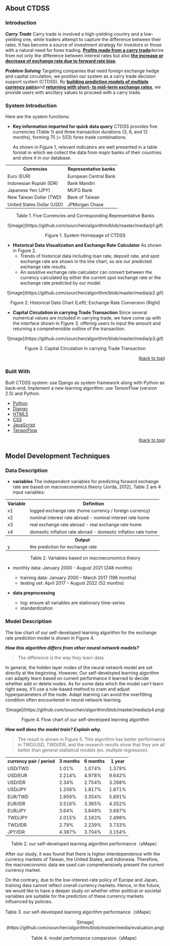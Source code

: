 ## About CTDSS

### Introduction

***Carry Trade***
Carry trade is involved a high-yielding country and a low-yielding one, while traders attempt to capture the difference between their rates. It has become a source of investment strategy for investors or those with a natural need for forex trading. <b><u>Profits made from a carry trade</u></b>derive from not only the difference between interest rates but also <b><u>the increase or decrease of exchange rate due to forward rate bias</u></b>. 

***Problem Solving***
Targeting companies that need foreign exchange hedge and capital circulation, we position our system as a carry trade decision support system (CTDSS). By <b><u>building prediction models of multiple currency pairs</u></b>and <b><u>returning with short- to mid-term exchange rates</u></b>, we provide users with ancillary values to proceed with a carry trade.

### System Introduction

Here are the system functions:

* **Key information imparted for quick data query**
CTDSS provides five currencies (Table 1) and three transaction durations (3, 6, and 12 months), forming 75 (= 5*5*3) forex trade combinations. 

	As shown in Figure 1, relevant indicators are well presented in a table format in which we collect the data from major banks of their countries and store it in our database.

<div align="center">
<table>
	<tr><th>Currencies</th><th>Representative banks</th></tr>
	<tr> <td>Euro (EUR)</td><td>European Central Bank</td></tr>
	<tr> <td>Indonesian Rupiah (IDR)</td><td>Bank Mandiri</td></tr>
	<tr> <td>Japanese Yen (JPY)</td><td>MUFG Bank</td></tr>
	<tr> <td>New Taiwan Dollar (TWD)</td><td>Bank of Taiwan</td></tr>
	<tr> <td>United States Dollar (USD)</td><td>JPMorgan Chase</td></tr>
</table>
<p>Table 1. Five Currencies and Corresponding Representative Banks</p>
</div>

<div align="center">
![image](https://github.com/sourchen/algorithm/blob/master/media/p1.gif)
<p align="center">Figure 1. System Homepage of CTDSS</p>
</div>

* **Historical Data Visualization and Exchange Rate Calculator**
 As shown in Figure 2.
	* Trends of historical data including loan rate, deposit rate, and spot exchange rate are shown in the line chart, so are our predicted exchange rate results.
	* An assistive exchange rate calculator can convert between the currency calculated by either the current spot exchange rate or the exchange rate predicted by our model.

<div align="center">
![image](https://github.com/sourchen/algorithm/blob/master/media/p2.gif)
<p align="center">Figure 2. Historical Data Chart (Left); Exchange Rate Conversion (Right)</p>
</div>

* **Capital Circulation in carrying Trade Transaction**
Since several numerical values are included in carrying trade, we have come up with the interface shown in Figure 3, offering users to input the amount and returning a comprehensible outline of the transaction. 

<div align="center">
![image](https://github.com/sourchen/algorithm/blob/master/media/p3.gif)
<p align="center">Figure 3. Capital Circulation in carrying Trade Transaction</p>
</div>

<p align="right">(<a href="#top">back to top</a>)</p>

### Built With

Built CTDSS system: use Django as system framework along with Python as back-end.
Implement a new learning algorithm: use TensorFlow (version 2.5) and Python.


* [Python](https://www.python.org)
* [Django](https://www.djangoproject.com)
* [HTML5](https://html5.org)
* [CSS](https://www.w3.org)
* [JavaScript](https://www.javascript.com)
* [TensorFlow](https://www.tensorflow.org)

<p align="right">(<a href="#top">back to top</a>)</p>

## Model Development Techniques

### Data Description

- **variables**
The independent variables for predicting forward exchange rate are based on macroeconomics theory (Jorda, 2012), Table 2 are 4 input variables: 

<div align="center">
<table>
	<tr><th>Variable</th><th>Definition</th></tr>
	<tr> <td>x1</td><td>logged exchange rate (home currency / foreign currency)</td></tr>
	<tr> <td>x2</td><td>nominal interest rate abroad - nominal interest rate home</td></tr>
	<tr> <td>x3</td><td>real exchange rate abroad - real exchange rate home</td></tr>
	<tr> <td>x4</td><td>domestic inflation rate abroad - domestic inflation rate home</td></tr>
	<tr><th colspan="3">Output</th></tr>
	<tr> <td>y</td><td>the prediction for exchange rate</td></tr>
</table>
<p align="center">Table 2. Variables based on macroeconomics theory</p>
</div>

- monthly data: January 2000 - August 2021 (248 months)
	- training data: January 2000 – March 2017 (196 months)
	- testing set: April  2017 – August 2022 (52 months)

- **data preprocessing**
	* log: ensure all variables are stationary time-series
	* standardization
	
### Model Description
The low chart of our self-developed learning algorithm for the exchange rate prediction model is shown in Figure 4.

***How this algorithm differs from other neural network models?***
>The difference is the way they learn data.
>
In general, the hidden layer nodes of the neural network model are set directly at the beginning. However, Our self-developed learning algorithm can adaptly learn based on current performance it learned to decide whether add or delete nodes. As for some data which the model can't learn right away, it'll use a rule-based method to cram and adjust hyperparameters of the node. Adapt learning can avoid the overfitting condition often encountered in neural network learning.

<div align="center">
![image](https://github.com/sourchen/algorithm/blob/master/media/p4.png)
<p align="center">Figure 4. Flow chart of our self-developed learning algorithm</p>
</div>

***How well does the model train? Explain why.***
>The result is shown in Figure 5. This algorithm has better performance in TWD/USD, TWD/IDR, and the research results show that they are all better than general statistical models (ex. multiple regression).

<div align="center">
<table>
	<tr><th>currency pair / period</th><th>3 months</th><th>6 months</th><th>1 year</th></tr>
	<tr> <td>USD/TWD</td><td>1.01%</td><td>1.074%</td><td>1.379%</td></tr>
	<tr> <td>USD/EUR</td><td>2.214%</td><td>4.978%</td>
	<td>9.642%</td></tr>
	<tr> <td>USD/IDR</td><td>2.34%</td><td>2.754%</td><td>3.268%</td></tr>
	<tr> <td>USD/JPY</td><td>1.208%</td><td>1.817%</td><td>1.871%</td></tr>
	<tr> <td>EUR/TWD</td><td>1.959%</td><td>3.354%</td><td>5.891%</td></tr>
	<tr> <td>EUR/IDR</td><td>3.516%</td><td>3.365%</td><td>4.352%</td></tr>
	<tr> <td>EUR/JPY</td><td>3.64%</td><td>3.649%</td><td>3.687%</td></tr>
	<tr> <td>TWD/JPY</td><td>2.015%</td><td>2.163%</td><td>2.498%</td></tr>
	<tr> <td>TWD/IDR</td><td>2.79%</td><td>2.239%</td><td>3.733%</td></tr>
	<tr> <td>JPY/IDR</td><td>4.387%</td><td>3.704%</td><td>3.154%</td></tr>
</table>
<p>Table 2. our self-developed learning algorithm performance（sMape）</p>
</div>

After our study, it was found that there is higher interdependence with the currency markets of Taiwan, the United States, and Indonesia. Therefore, the macroeconomic data we used can comprehensively present the current currency market.

On the contrary, due to the low-interest-rate policy of Europe and Japan, training data cannot reflect overall currency markets. Hence, in the future, we would like to have a deeper study on whether other political or societal variables are suitable for the prediction of these currency markets influenced by policies.
<p>Table 3. our self-developed learning algorithm performance（sMape）</p>

<div align="center">
![image](https://github.com/sourchen/algorithm/blob/master/media/evaluation.png)
<p align="center">Table 4. model performance comparsion（sMape）</p>
</div>
